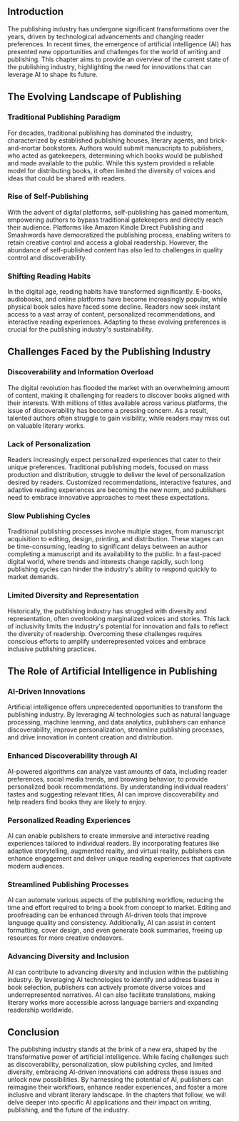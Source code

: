
## Introduction

The publishing industry has undergone significant transformations over the years, driven by technological advancements and changing reader preferences. In recent times, the emergence of artificial intelligence (AI) has presented new opportunities and challenges for the world of writing and publishing. This chapter aims to provide an overview of the current state of the publishing industry, highlighting the need for innovations that can leverage AI to shape its future.

## The Evolving Landscape of Publishing

### Traditional Publishing Paradigm

For decades, traditional publishing has dominated the industry, characterized by established publishing houses, literary agents, and brick-and-mortar bookstores. Authors would submit manuscripts to publishers, who acted as gatekeepers, determining which books would be published and made available to the public. While this system provided a reliable model for distributing books, it often limited the diversity of voices and ideas that could be shared with readers.

### Rise of Self-Publishing

With the advent of digital platforms, self-publishing has gained momentum, empowering authors to bypass traditional gatekeepers and directly reach their audience. Platforms like Amazon Kindle Direct Publishing and Smashwords have democratized the publishing process, enabling writers to retain creative control and access a global readership. However, the abundance of self-published content has also led to challenges in quality control and discoverability.

### Shifting Reading Habits

In the digital age, reading habits have transformed significantly. E-books, audiobooks, and online platforms have become increasingly popular, while physical book sales have faced some decline. Readers now seek instant access to a vast array of content, personalized recommendations, and interactive reading experiences. Adapting to these evolving preferences is crucial for the publishing industry's sustainability.

## Challenges Faced by the Publishing Industry

### Discoverability and Information Overload

The digital revolution has flooded the market with an overwhelming amount of content, making it challenging for readers to discover books aligned with their interests. With millions of titles available across various platforms, the issue of discoverability has become a pressing concern. As a result, talented authors often struggle to gain visibility, while readers may miss out on valuable literary works.

### Lack of Personalization

Readers increasingly expect personalized experiences that cater to their unique preferences. Traditional publishing models, focused on mass production and distribution, struggle to deliver the level of personalization desired by readers. Customized recommendations, interactive features, and adaptive reading experiences are becoming the new norm, and publishers need to embrace innovative approaches to meet these expectations.

### Slow Publishing Cycles

Traditional publishing processes involve multiple stages, from manuscript acquisition to editing, design, printing, and distribution. These stages can be time-consuming, leading to significant delays between an author completing a manuscript and its availability to the public. In a fast-paced digital world, where trends and interests change rapidly, such long publishing cycles can hinder the industry's ability to respond quickly to market demands.

### Limited Diversity and Representation

Historically, the publishing industry has struggled with diversity and representation, often overlooking marginalized voices and stories. This lack of inclusivity limits the industry's potential for innovation and fails to reflect the diversity of readership. Overcoming these challenges requires conscious efforts to amplify underrepresented voices and embrace inclusive publishing practices.

## The Role of Artificial Intelligence in Publishing

### AI-Driven Innovations

Artificial intelligence offers unprecedented opportunities to transform the publishing industry. By leveraging AI technologies such as natural language processing, machine learning, and data analytics, publishers can enhance discoverability, improve personalization, streamline publishing processes, and drive innovation in content creation and distribution.

### Enhanced Discoverability through AI

AI-powered algorithms can analyze vast amounts of data, including reader preferences, social media trends, and browsing behavior, to provide personalized book recommendations. By understanding individual readers' tastes and suggesting relevant titles, AI can improve discoverability and help readers find books they are likely to enjoy.

### Personalized Reading Experiences

AI can enable publishers to create immersive and interactive reading experiences tailored to individual readers. By incorporating features like adaptive storytelling, augmented reality, and virtual reality, publishers can enhance engagement and deliver unique reading experiences that captivate modern audiences.

### Streamlined Publishing Processes

AI can automate various aspects of the publishing workflow, reducing the time and effort required to bring a book from concept to market. Editing and proofreading can be enhanced through AI-driven tools that improve language quality and consistency. Additionally, AI can assist in content formatting, cover design, and even generate book summaries, freeing up resources for more creative endeavors.

### Advancing Diversity and Inclusion

AI can contribute to advancing diversity and inclusion within the publishing industry. By leveraging AI technologies to identify and address biases in book selection, publishers can actively promote diverse voices and underrepresented narratives. AI can also facilitate translations, making literary works more accessible across language barriers and expanding readership worldwide.

## Conclusion

The publishing industry stands at the brink of a new era, shaped by the transformative power of artificial intelligence. While facing challenges such as discoverability, personalization, slow publishing cycles, and limited diversity, embracing AI-driven innovations can address these issues and unlock new possibilities. By harnessing the potential of AI, publishers can reimagine their workflows, enhance reader experiences, and foster a more inclusive and vibrant literary landscape. In the chapters that follow, we will delve deeper into specific AI applications and their impact on writing, publishing, and the future of the industry.
